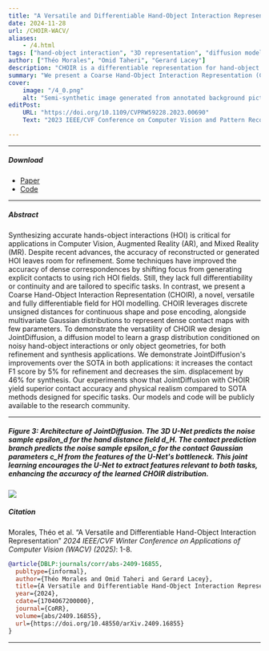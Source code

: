```yaml
---
title: "A Versatile and Differentiable Hand-Object Interaction Representation" 
date: 2024-11-28
url: /CHOIR-WACV/
aliases: 
    - /4.html
tags: ["hand-object interaction", "3D representation", "diffusion model", "grasping"]
author: ["Théo Morales", "Omid Taheri", "Gerard Lacey"]
description: "CHOIR is a differentiable representation for hand-object interaction. We demonstrate the representation’s usefulness on various tasks, including denoising and synthesis of hand-object interaction." 
summary: "We present a Coarse Hand-Object Interaction Representation (CHOIR), a novel, versatile and fully differentiable field for HOI modelling. CHOIR leverages discrete unsigned distances for continuous shape and pose encoding, alongside multivariate Gaussian distributions to represent dense contact maps with few parameters. " 
cover:
    image: "/4_0.png"
    alt: "Semi-synthetic image generated from annotated background picture. A 3D render of a matched virtual scene is created with OpenGL, where the camera pose matches the one of the real camera used to take the background image. By using random picks from a dataset of base images annotated with their camera pose and by randomly positioning the desired meshes in the scene, an infinite amount of hybrid images can be produced."
editPost:
    URL: "https://doi.org/10.1109/CVPRW59228.2023.00690"
    Text: "2023 IEEE/CVF Conference on Computer Vision and Pattern Recognition Workshops (CVPRW)"

---
```


---

##### Download

+ [Paper](/4.pdf)
+ [Code](https://github.com/DubiousCactus/CHOIR)
<!--+ [Poster](/2p.pdf)-->

---

##### Abstract
Synthesizing accurate hands-object interactions (HOI) is critical for applications in Computer Vision, Augmented Reality (AR), and Mixed Reality (MR). Despite recent advances, the accuracy of reconstructed or generated HOI leaves room for refinement. Some techniques have improved the accuracy of dense correspondences by shifting focus from generating explicit contacts to using rich HOI fields. Still, they lack full differentiability or continuity and are tailored to specific tasks. In contrast, we present a Coarse Hand-Object Interaction Representation (CHOIR), a novel, versatile and fully differentiable field for HOI modelling. CHOIR leverages discrete unsigned distances for continuous shape and pose encoding, alongside multivariate Gaussian distributions to represent dense contact maps with few parameters. To demonstrate the versatility of CHOIR we design JointDiffusion, a diffusion model to learn a grasp distribution conditioned on noisy hand-object interactions or only object geometries, for both refinement and synthesis applications. We demonstrate JointDiffusion's improvements over the SOTA in both applications: it increases the contact F1 score by 5% for refinement and decreases the sim. displacement by 46% for synthesis. Our experiments show that JointDiffusion with CHOIR yield superior contact accuracy and physical realism compared to SOTA methods designed for specific tasks. Our models and code will be publicly available to the research community.

---

##### Figure 3: Architecture of JointDiffusion. The 3D U-Net predicts the noise sample epsilon_d for the hand distance field d_H. The contact prediction branch predicts the noise sample epsilon_c for the contact Gaussian parameters c_H from the features of the U-Net's bottleneck. This joint learning encourages the U-Net to extract features relevant to both tasks, enhancing the accuracy of the learned CHOIR distribution.
![](/4.png)

##### Citation

Morales, Théo et al. “A Versatile and Differentiable Hand-Object Interaction Representation” *2024 IEEE/CVF Winter Conference on Applications of Computer Vision (WACV) (2025)*: 1-8.

```BibTeX
@article{DBLP:journals/corr/abs-2409-16855,
  publtype={informal},
  author={Théo Morales and Omid Taheri and Gerard Lacey},
  title={A Versatile and Differentiable Hand-Object Interaction Representation},
  year={2024},
  cdate={1704067200000},
  journal={CoRR},
  volume={abs/2409.16855},
  url={https://doi.org/10.48550/arXiv.2409.16855}
}
```
---

<!-- ##### Related material -->

<!--+ [Presentation video](https://www.youtube.com/watch?v=YrR-pR9nDT0)-->

